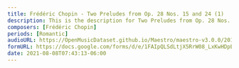 ```yaml
---
title: Frédéric Chopin - Two Preludes from Op. 28 Nos. 15 and 24 (1)
description: This is the description for Two Preludes from Op. 28 Nos. 15 and 24 by Frédéric Chopin
composers: [Frédéric Chopin]
periods: [Romantic]
audioURL: https://OpenMusicDataset.github.io/Maestro/maestro-v3.0.0/2011/MIDI-Unprocessed_11_R1_2011_MID--AUDIO_R1-D4_10_Track10_wav.midi
formURL: https://docs.google.com/forms/d/e/1FAIpQLSdLtjX5RrW08_LxKwHDpE4JTq1pD5IMceYSoicl_Ic7-WayXw/viewform
date: 2021-08-08T07:43:13-06:00
---
```

